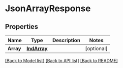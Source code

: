 # JsonArrayResponse

## Properties

Name | Type | Description | Notes
------------ | ------------- | ------------- | -------------
**Array** | [**IndArray**](INDArray.md) |  | [optional] 

[[Back to Model list]](../README.md#documentation-for-models) [[Back to API list]](../README.md#documentation-for-api-endpoints) [[Back to README]](../README.md)



